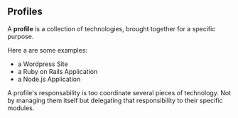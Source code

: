 ## Profiles

A **profile** is a collection of technologies, brought together for a specific purpose.

Here a are some examples:
* a Wordpress Site
* a Ruby on Rails Application
* a Node.js Application

A profile's responsability is too coordinate several pieces of technology. Not by managing them itself but delegating that responsibility to their specific modules.